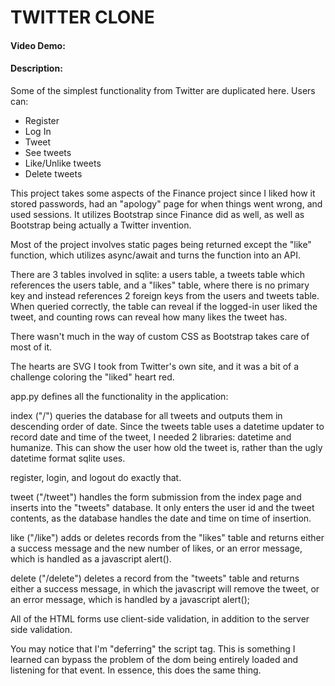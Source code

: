 # TWITTER CLONE
#### Video Demo:  <URL HERE>
#### Description:
Some of the simplest functionality from Twitter are duplicated here. Users can:
* Register
* Log In
* Tweet
* See tweets
* Like/Unlike tweets
* Delete tweets

This project takes some aspects of the Finance project since I liked how it stored passwords, had an "apology" page for when things went wrong, and used sessions. It utilizes Bootstrap since Finance did as well, as well as Bootstrap being actually a Twitter invention.

Most of the project involves static pages being returned except the "like" function, which utilizes async/await and turns the function into an API.

There are 3 tables involved in sqlite: a users table, a tweets table which references the users table, and a "likes" table, where there is no primary key and instead references 2 foreign keys from the users and tweets table. When queried correctly, the table can reveal if the logged-in user liked the tweet, and counting rows can reveal how many likes the tweet has.

There wasn't much in the way of custom CSS as Bootstrap takes care of most of it.

The hearts are SVG I took from Twitter's own site, and it was a bit of a challenge coloring the "liked" heart red.

app.py defines all the functionality in the application:

index ("/") queries the database for all tweets and outputs them in descending order of date. Since the tweets table uses a datetime updater to record date and time of the tweet, I needed 2 libraries: datetime and humanize. This can show the user how old the tweet is, rather than the ugly datetime format sqlite uses.

register, login, and logout do exactly that.

tweet ("/tweet") handles the form submission from the index page and inserts into the "tweets" database. It only enters the user id and the tweet contents, as the database handles the date and time on time of insertion.

like ("/like") adds or deletes records from the "likes" table and returns either a success message and the new number of likes, or an error message, which is handled as a javascript alert().

delete ("/delete") deletes a record from the "tweets" table and returns either a success message, in which the javascript will remove the tweet, or an error message, which is handled by a javascript alert();

All of the HTML forms use client-side validation, in addition to the server side validation.

You may notice that I'm "deferring" the script tag. This is something I learned can bypass the problem of the dom being entirely loaded and listening for that event. In essence, this does the same thing.